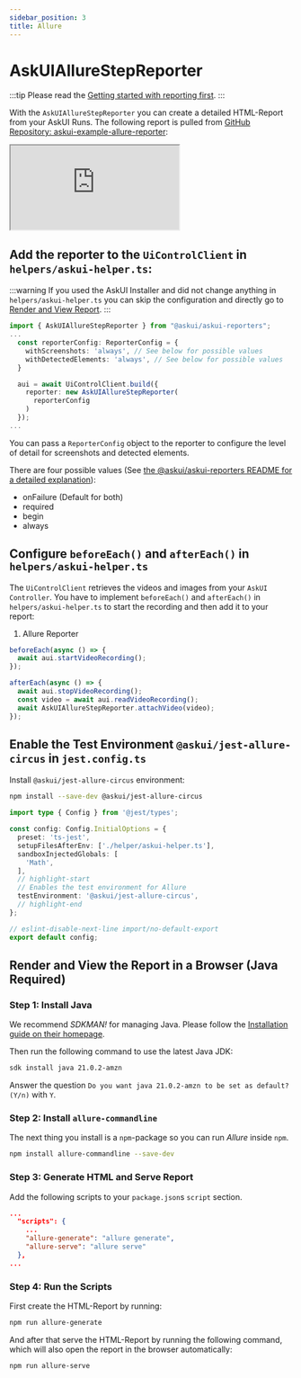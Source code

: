 ```yaml
---
sidebar_position: 3
title: Allure
---
```


# AskUIAllureStepReporter

:::tip
Please read the [Getting started with reporting first](reporting.md).
:::

With the `AskUIAllureStepReporter` you can create a detailed HTML-Report from your AskUI Runs. The following report is pulled from [GitHub Repository: askui-example-allure-reporter](https://github.com/askui/askui-example-allure-reporter): 

<div class="iFrameWrapper">
  <iframe
    id="inlineFrameExample"
    title="Inline Frame Example"
    src="https://askui.github.io/askui-example-allure-reporter/6/">
  </iframe>
</div>

## Add the reporter to the `UiControlClient` in `helpers/askui-helper.ts`:

:::warning
If you used the AskUI Installer and did not change anything in `helpers/askui-helper.ts` you can skip the configuration and directly go to [Render and View Report](#render-and-view-the-report-in-a-browser-java-required).
:::

```typescript
import { AskUIAllureStepReporter } from "@askui/askui-reporters";
...
  const reporterConfig: ReporterConfig = {
    withScreenshots: 'always', // See below for possible values
    withDetectedElements: 'always', // See below for possible values
  }

  aui = await UiControlClient.build({
    reporter: new AskUIAllureStepReporter(
      reporterConfig
    )
  });
...
```

You can pass a `ReporterConfig` object to the reporter to configure the level of detail for screenshots and detected elements.

There are four possible values (See [the @askui/askui-reporters README for a detailed explanation](https://github.com/askui/askui-reporters/tree/main#allure-reporter)):

* onFailure (Default for both)
* required
* begin
* always

## Configure `beforeEach()` and `afterEach()` in `helpers/askui-helper.ts`
The `UiControlClient` retrieves the videos and images from your `AskUI Controller`. You have to implement `beforeEach()` and `afterEach()` in `helpers/askui-helper.ts` to start the recording and then add it to your report:

1. Allure Reporter
```typescript
beforeEach(async () => {
  await aui.startVideoRecording();
});

afterEach(async () => {
  await aui.stopVideoRecording();
  const video = await aui.readVideoRecording();
  await AskUIAllureStepReporter.attachVideo(video);
});
```

## Enable the Test Environment `@askui/jest-allure-circus` in `jest.config.ts`
Install `@askui/jest-allure-circus` environment:

```bash
npm install --save-dev @askui/jest-allure-circus
```

```typescript
import type { Config } from '@jest/types';

const config: Config.InitialOptions = {
  preset: 'ts-jest',
  setupFilesAfterEnv: ['./helper/askui-helper.ts'],
  sandboxInjectedGlobals: [
    'Math',
  ],
  // highlight-start
  // Enables the test environment for Allure
  testEnvironment: '@askui/jest-allure-circus',
  // highlight-end
};

// eslint-disable-next-line import/no-default-export
export default config;
```

## Render and View the Report in a Browser (Java Required)

### Step 1: Install Java
We recommend _SDKMAN!_ for managing Java. Please follow the [Installation guide on their homepage](https://sdkman.io/install).

Then run the following command to use the latest Java JDK:

```sh
sdk install java 21.0.2-amzn
```

Answer the question `Do you want java 21.0.2-amzn to be set as default? (Y/n)` with `Y`.

### Step 2: Install `allure-commandline`
The next thing you install is a `npm`-package so you can run _Allure_ inside `npm`.

```sh
npm install allure-commandline --save-dev
```

### Step 3: Generate HTML and Serve Report
Add the following scripts to your `package.json`s `script` section.

```json
...
  "scripts": {
    ...
    "allure-generate": "allure generate",
    "allure-serve": "allure serve"
  },
...
```

### Step 4: Run the Scripts
First create the HTML-Report by running:

```sh
npm run allure-generate
```

And after that serve the HTML-Report by running the following command, which will also open the report in the browser automatically:

```sh
npm run allure-serve
```
